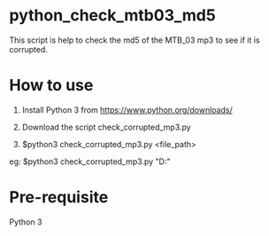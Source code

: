 # python_check_mtb03_md5
This script is help to check the md5 of the MTB_03 mp3 to see if it is corrupted.

# How to use
1) Install Python 3 from https://www.python.org/downloads/

2) Download the script check_corrupted_mp3.py

3) $python3 check_corrupted_mp3.py <file_path>

eg: $python3 check_corrupted_mp3.py "D:\"

# Pre-requisite
Python 3
